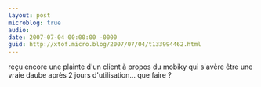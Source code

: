 ```yaml
---
layout: post
microblog: true
audio: 
date: 2007-07-04 00:00:00 -0000
guid: http://xtof.micro.blog/2007/07/04/t133994462.html
---
```

reçu encore une plainte d'un client à propos du mobiky qui s'avère être une vraie daube après 2 jours d'utilisation... que faire ?
